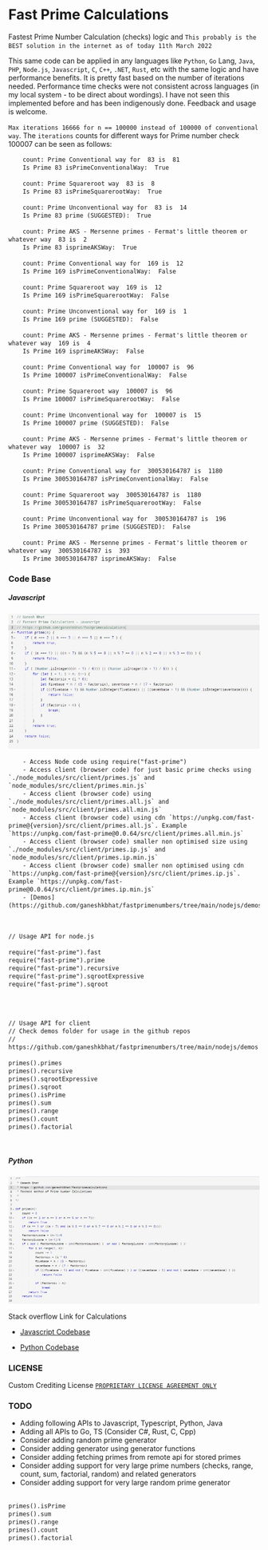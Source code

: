# Fast Prime Calculations


Fastest Prime Number Calculation (checks) logic and `This probably is the BEST solution in the internet as of today 11th March 2022`


This same code can be applied in any languages like `Python`, `Go` Lang, `Java`, `PHP`, `Node.js`, `Javascript`, `C`, `C++`, `.NET`, `Rust`, etc with the same logic and have performance benefits. It is pretty fast based on the number of iterations needed. Performance time checks were not consistent across languages (in my local system - to be direct about wordings). I have not seen this implemented before and has been indigenously done. Feedback and usage is welcome.


`Max iterations 16666 for n == 100000 instead of 100000 of conventional way`. The `iterations` counts for different ways for Prime number check 100007 can be seen as follows:


        count: Prime Conventional way for  83 is  81
        Is Prime 83 isPrimeConventionalWay:  True

        count: Prime Squareroot way  83 is  8
        Is Prime 83 isPrimeSquarerootWay:  True

        count: Prime Unconventional way for  83 is  14
        Is Prime 83 prime (SUGGESTED):  True

        count: Prime AKS - Mersenne primes - Fermat's little theorem or whatever way  83 is  2
        Is Prime 83 isprimeAKSWay:  True

        count: Prime Conventional way for  169 is  12
        Is Prime 169 isPrimeConventionalWay:  False

        count: Prime Squareroot way  169 is  12
        Is Prime 169 isPrimeSquarerootWay:  False

        count: Prime Unconventional way for  169 is  1
        Is Prime 169 prime (SUGGESTED):  False

        count: Prime AKS - Mersenne primes - Fermat's little theorem or whatever way  169 is  4
        Is Prime 169 isprimeAKSWay:  False

        count: Prime Conventional way for  100007 is  96
        Is Prime 100007 isPrimeConventionalWay:  False

        count: Prime Squareroot way  100007 is  96
        Is Prime 100007 isPrimeSquarerootWay:  False

        count: Prime Unconventional way for  100007 is  15
        Is Prime 100007 prime (SUGGESTED):  False

        count: Prime AKS - Mersenne primes - Fermat's little theorem or whatever way  100007 is  32
        Is Prime 100007 isprimeAKSWay:  False

        count: Prime Conventional way for  300530164787 is  1180
        Is Prime 300530164787 isPrimeConventionalWay:  False

        count: Prime Squareroot way  300530164787 is  1180
        Is Prime 300530164787 isPrimeSquarerootWay:  False

        count: Prime Unconventional way for  300530164787 is  196
        Is Prime 300530164787 prime (SUGGESTED):  False

        count: Prime AKS - Mersenne primes - Fermat's little theorem or whatever way  300530164787 is  393
        Is Prime 300530164787 isprimeAKSWay:  False
    


### Code Base 


##### Javascript
![Javascript Codebase](https://github.com/ganeshkbhat/fastprimecalculations/blob/main/Fastest_Prime_Number_Calculations_codebase_javascript.jpeg)

        - Access Node code using require("fast-prime")
        - Access client (browser code) for just basic prime checks using `./node_modules/src/client/primes.js` and `node_modules/src/client/primes.min.js`
        - Access client (browser code) using `./node_modules/src/client/primes.all.js` and `node_modules/src/client/primes.all.min.js`
        - Access client (browser code) using cdn `https://unpkg.com/fast-prime@{version}/src/client/primes.all.js`. Example `https://unpkg.com/fast-prime@0.0.64/src/client/primes.all.min.js`
        - Access client (browser code) smaller non optimised size using `./node_modules/src/client/primes.ip.js` and `node_modules/src/client/primes.ip.min.js`
        - Access client (browser code) smaller non optimised using cdn `https://unpkg.com/fast-prime@{version}/src/client/primes.ip.js`. Example `https://unpkg.com/fast-prime@0.0.64/src/client/primes.ip.min.js`
        - [Demos](https://github.com/ganeshkbhat/fastprimenumbers/tree/main/nodejs/demos)

```


// Usage API for node.js

require("fast-prime").fast
require("fast-prime").prime
require("fast-prime").recursive
require("fast-prime").sqrootExpressive
require("fast-prime").sqroot


```


```


// Usage API for client
// Check demos folder for usage in the github repos
// https://github.com/ganeshkbhat/fastprimenumbers/tree/main/nodejs/demos

primes().primes
primes().recursive
primes().sqrootExpressive
primes().sqroot
primes().isPrime
primes().sum
primes().range
primes().count
primes().factorial



```

##### Python
![Python Codebase](https://github.com/ganeshkbhat/fastprimecalculations/blob/main/Fastest_Prime_Number_Calculations_codebase_python.jpeg)

Stack overflow Link for Calculations

- [Javascript Codebase](https://stackoverflow.com/questions/40200089/number-prime-test-in-javascript/71437628?noredirect=1#comment126271353_71437628)

- [Python Codebase](https://stackoverflow.com/questions/1801391/how-to-create-the-most-compact-mapping-n-%e2%86%92-isprimen-up-to-a-limit-n/71438297#71438297)


### LICENSE

Custom Crediting License [`PROPRIETARY LICENSE AGREEMENT ONLY`](https://github.com/ganeshkbhat/fastprimecalculations/blob/main/LICENSE)


### TODO

- Adding following APIs to Javascript, Typescript, Python, Java
- Adding all APIs to Go, TS (Consider C#, Rust, C, Cpp)
- Consider adding random prime generator
- Consider adding generator using generator functions
- Consider adding fetching primes from remote api for stored primes
- Consider adding support for very large prime numbers (checks, range, count, sum, factorial, random) and related generators
- Consider adding support for very large random prime generator


```

primes().isPrime
primes().sum
primes().range
primes().count
primes().factorial

```

